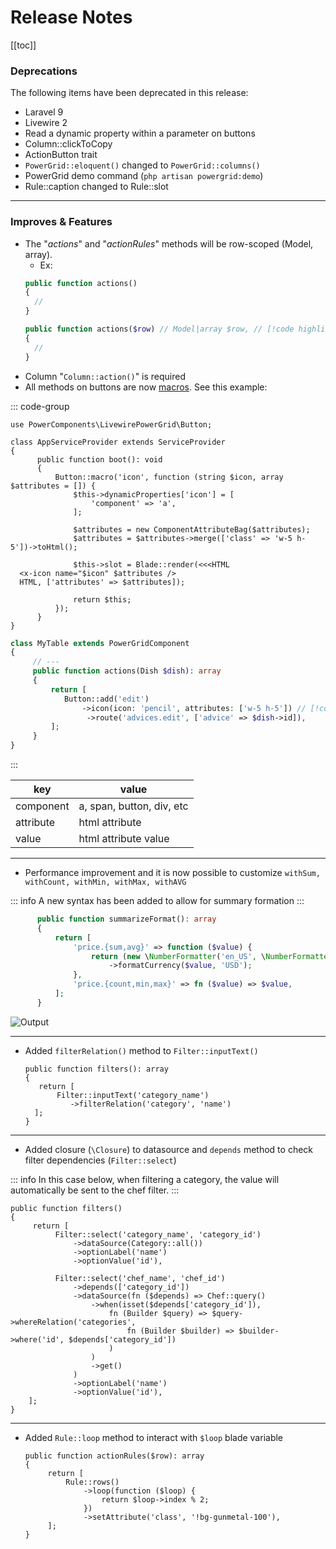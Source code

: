 # Release Notes

[[toc]]

### Deprecations

The following items have been deprecated in this release:

* Laravel 9
* Livewire 2
* Read a dynamic property within a parameter on buttons
* Column::clickToCopy
* ActionButton trait
* `PowerGrid::eloquent()` changed to `PowerGrid::columns()`
* PowerGrid demo command (`php artisan powergrid:demo`)
* Rule::caption changed to Rule::slot

---

### Improves & Features

* The "_actions_" and "_actionRules_" methods will be row-scoped (Model, array).
  * Ex:
  ```php
  public function actions()
  {
    // 
  }
  
  public function actions($row) // Model|array $row, // [!code highlight:6]
  { 
    // 
  }
  ```
* Column "`Column::action()`" is required
* All methods on buttons are now [macros](https://laravel.com/api/10.x/Illuminate/Support/Traits/Macroable.html). See this example:

::: code-group

```php{7-20} [AppServiceProvider.php]
use PowerComponents\LivewirePowerGrid\Button;
  
class AppServiceProvider extends ServiceProvider
{
      public function boot(): void
      {
          Button::macro('icon', function (string $icon, array $attributes = []) {
              $this->dynamicProperties['icon'] = [
                  'component' => 'a',
              ];
  
              $attributes = new ComponentAttributeBag($attributes);
              $attributes = $attributes->merge(['class' => 'w-5 h-5'])->toHtml();
  
              $this->slot = Blade::render(<<<HTML
  <x-icon name="$icon" $attributes />
  HTML, ['attributes' => $attributes]);
  
              return $this;
          });
      }
}
```

```php [MyTable.php]
class MyTable extends PowerGridComponent
{
     // ---
     public function actions(Dish $dish): array
     {
         return [
            Button::add('edit')
                ->icon(icon: 'pencil', attributes: ['w-5 h-5']) // [!code highlight]
                 ->route('advices.edit', ['advice' => $dish->id]),
         ];
     }
}
```

:::

| key       | value                     |
|-----------|---------------------------|
| component | a, span, button, div, etc |
| attribute | html attribute            |
| value     | html attribute value      |

--- 

* Performance improvement and it is now possible to customize `withSum, withCount, withMin, withMax, withAVG`

::: info
A new syntax has been added to allow for summary formation
:::

```php
      public function summarizeFormat(): array
      {
          return [
              'price.{sum,avg}' => function ($value) {
                  return (new \NumberFormatter('en_US', \NumberFormatter::CURRENCY))
                      ->formatCurrency($value, 'USD');
              },
              'price.{count,min,max}' => fn ($value) => $value,
          ];
      }
```

![Output](/_media/examples/summarize_format.png)

---
  
* Added `filterRelation()` method to `Filter::inputText()`
  ```php{5}
  public function filters(): array
  {
     return [
         Filter::inputText('category_name')
            ->filterRelation('category', 'name')
    ];
  }
  ```
  
---

* Added closure (`\Closure`) to datasource and `depends` method to check filter dependencies (`Filter::select`)

::: info 
In this case below, when filtering a category, the value will automatically be sent to the chef filter.
::: 

  ```php{10,11-18} 
  public function filters()
  {
       return [
            Filter::select('category_name', 'category_id')
                ->dataSource(Category::all())
                ->optionLabel('name')
                ->optionValue('id'),

            Filter::select('chef_name', 'chef_id')
                ->depends(['category_id'])
                ->dataSource(fn ($depends) => Chef::query()
                    ->when(isset($depends['category_id']),
                        fn (Builder $query) => $query->whereRelation('categories',
                            fn (Builder $builder) => $builder->where('id', $depends['category_id'])
                        )
                    )
                    ->get()
                )
                ->optionLabel('name')
                ->optionValue('id'),
      ];
  }
  ```
  
---

* Added `Rule::loop` method to interact with `$loop` blade variable
  ```php{5-7}
  public function actionRules($row): array
  {
       return [
           Rule::rows()
               ->loop(function ($loop) {
                   return $loop->index % 2;
               })
               ->setAttribute('class', '!bg-gunmetal-100'),
       ];
  }
  ```
